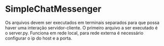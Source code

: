 # SimpleChatMessenger

Os arquivos devem ser executados em terminais separados para que possa haver uma interação servidor-cliente.
O primeiro arquivo a ser executado é o server.py.
Funciona em rede local, para rede externa é necessário configurar o ip do host e a porta.
